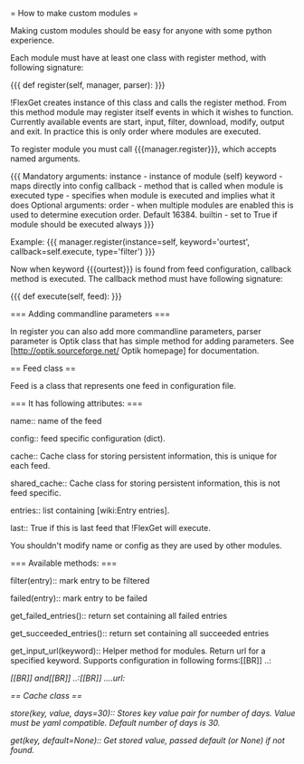 = How to make custom modules =

Making custom modules should be easy for anyone with some python experience.

Each module must have at least one class with register method, with following signature:

{{{
def register(self, manager, parser):
}}}

!FlexGet creates instance of this class and calls the register method. From this method module may register itself events in which it wishes to function.
Currently available events are start, input, filter, download, modify, output and exit. In practice this is only order where modules are executed.

To register module you must call {{{manager.register}}}, which accepts named arguments.

{{{
Mandatory arguments:
    instance    - instance of module (self)
    keyword     - maps directly into config
    callback    - method that is called when module is executed
    type        - specifies when module is executed and implies what it does
Optional arguments:
    order       - when multiple modules are enabled this is used to
                  determine execution order. Default 16384.
    builtin     - set to True if module should be executed always
}}}

Example:
{{{
  manager.register(instance=self, keyword='ourtest', callback=self.execute, type='filter')
}}}

Now when keyword {{{ourtest}}} is found from feed configuration, callback method is executed. The callback method must have following signature:

{{{
def execute(self, feed):
}}}

=== Adding commandline parameters ===

In register you can also add more commandline parameters, parser parameter is Optik class that has simple method for adding parameters. See [http://optik.sourceforge.net/ Optik homepage] for documentation.


== Feed class ==

Feed is a class that represents one feed in configuration file.

=== It has following attributes: ===

 name::
  name of the feed

 config::
  feed specific configuration (dict).

 cache::
  Cache class for storing persistent information, this is unique for each feed.

 shared_cache::
  Cache class for storing persistent information, this is not feed specific.

 entries::
  list containing [wiki:Entry entries].

 last::
  True if this is last feed that !FlexGet will execute.

You shouldn't modify name or config as they are used by other modules.

=== Available methods: ===

 filter(entry)::
  mark entry to be filtered

 failed(entry)::
  mark entry to be failed

 get_failed_entries()::
  return set containing all failed entries

 get_succeeded_entries()::
  return set containing all succeeded entries

 get_input_url(keyword)::
  Helper method for modules. Return url for a specified keyword.
  Supports configuration in following forms:[[BR]]
  ..<keyword>: <address>[[BR]]
  and[[BR]]
  ..<keyword>:[[BR]]
  ....url: <address>

== Cache class ==

  store(key, value, days=30)::
    Stores key value pair for number of days. Value must be yaml compatible. Default number of days is 30.

  get(key, default=None)::
    Get stored value, passed default (or None) if not found.
